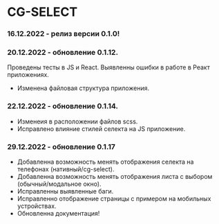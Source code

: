 # CG-SELECT

### 16.12.2022 - релиз версии 0.1.0!

### 20.12.2022 - обновление 0.1.12.

Проведены тесты в JS и React. Выявленны ошибки в работе в Реакт приложениях.

- Изменена файловая структура приложения.

### 22.12.2022 - обновление 0.1.14.

- Изменеия в расположении файлов scss.
- Исправлено влияние стилей селекта на JS приложение.

### 29.12.2022 - обновление 0.1.17

- Добавленна возможность менять отображения селекта на телефонах (нативный/cg-select).
- Добавленна возможность менять отображения листа с выбором (обычный/модальное окно).
- Исправленны выявленные баги.
- Исправленно отображение страницы с примером на мобильных устройствах.
- Обновленна документация!
